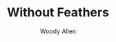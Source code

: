 ---
title: "Without Feathers"
subtitle: ""
description: ""
layout: book
author: Woody Allen
started: 2013-10-07
read: 2013-10-07
status: read
rating: 5
color: 
cover: 
pages: 224
progress: 0
link: 
---